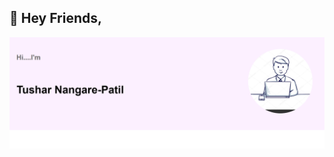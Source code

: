##  :wave: Hey Friends, 

<img src="https://github.com/7usharnp/7usharnp/blob/master/Untitled.png" >

